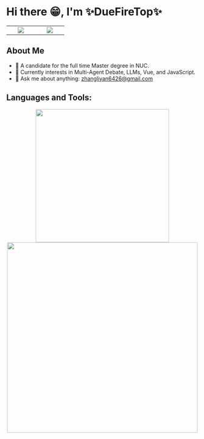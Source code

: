 # **Hi there :grin:, I'm :sparkles:DueFireTop:sparkles:**
<table width="80" align='center'>
  <tr>
    <td align='center' width="60">
      <a href="https://x.com/DueFireTop_ML"><img src="https://github.com/user-attachments/assets/68faf68e-3821-41ad-8eeb-1e873fa7771b"></a>
    </td>
    <td align='center' width="60">
      <a href="https://github.com/DueFireTop"><img src="https://github.com/user-attachments/assets/c81bb87b-0a56-4801-af65-8f2bedcdf3fd"></a>
    </td>
  </tr>
</table>

## About Me
- 🏫 A candidate for the full time Master degree in NUC.
- 🌟 Currently interests in Multi-Agent Debate, LLMs, Vue, and JavaScript.
- 💬 Ask me about anything: zhangliyan6426@gmail.com


## Languages and Tools:
<p align="center" width="1000"> 
  <img align="center" width="350" src="https://github-readme-stats.vercel.app/api/top-langs/?username=DueFireTop&layout=compact&theme=tokyonight">
  <img align="center" width="500" src="https://go-skill-icons.vercel.app/api/icons?i=py,c,java,html,css,js,md,latex,vue,pytorch,nodejs,langchain,chatgpt,vscode&perline=7">
</p>
